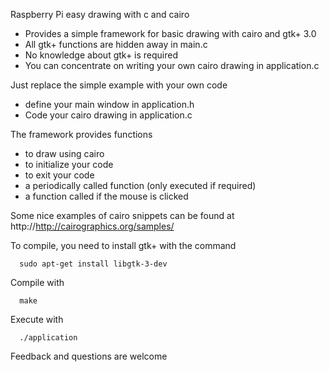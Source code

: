 Raspberry Pi easy drawing with c and cairo
- Provides a simple framework for basic drawing with cairo and gtk+ 3.0
- All gtk+ functions are hidden away in main.c
- No knowledge about gtk+ is required
- You can concentrate on writing your own cairo drawing in application.c

Just replace the simple example with your own code
- define your main window in application.h
- Code your cairo drawing in application.c
 
The framework provides functions
- to draw using cairo
- to initialize your code
- to exit your code
- a periodically called function (only executed if required)
- a function called if the mouse is clicked

Some nice examples of cairo snippets can be found at
  http://http://cairographics.org/samples/

To compile, you need to install gtk+ with the command
```
  sudo apt-get install libgtk-3-dev
```

Compile with
```
  make
```

Execute with
```
  ./application
```

Feedback and questions are welcome
  